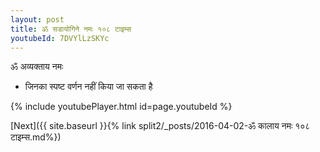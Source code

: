```yaml
---
layout: post
title: ॐ सडायोगिने नमः १०८ टाइम्स
youtubeId: 7DVYlLzSKYc
---
```

 
 
 ॐ अव्यक्ताय नमः  
 
 -  जिनका स्पष्ट वर्णन नहीं किया जा सकता है 
 
  
 
  
 
 
 
 
 
 


{% include youtubePlayer.html id=page.youtubeId %}
 
[Next]({{ site.baseurl }}{% link  split2/_posts/2016-04-02-ॐ कालाय नमः १०८ टाइम्स.md%})
 
